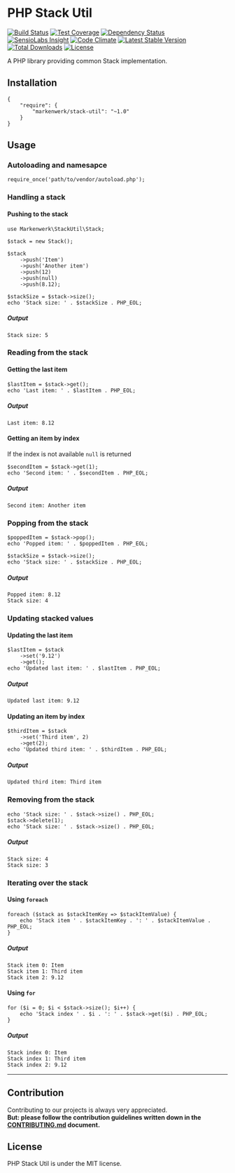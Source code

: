 # PHP Stack Util

[![Build Status](https://travis-ci.org/markenwerk/php-stack-util.svg?branch=master)](https://travis-ci.org/markenwerk/php-stack-util)
[![Test Coverage](https://codeclimate.com/github/markenwerk/php-stack-util/badges/coverage.svg)](https://codeclimate.com/github/markenwerk/php-stack-util/coverage)
[![Dependency Status](https://www.versioneye.com/user/projects/577d62ac91aab50027c6ca4d/badge.svg)](https://www.versioneye.com/user/projects/577d62ac91aab50027c6ca4d)
[![SensioLabs Insight](https://img.shields.io/sensiolabs/i/2323e4c0-64f1-4976-87f2-6b459b8c338e.svg)](https://insight.sensiolabs.com/projects/2323e4c0-64f1-4976-87f2-6b459b8c338e)
[![Code Climate](https://codeclimate.com/github/markenwerk/php-stack-util/badges/gpa.svg)](https://codeclimate.com/github/markenwerk/php-stack-util)
[![Latest Stable Version](https://poser.pugx.org/markenwerk/stack-util/v/stable)](https://packagist.org/packages/markenwerk/stack-util)
[![Total Downloads](https://poser.pugx.org/markenwerk/stack-util/downloads)](https://packagist.org/packages/markenwerk/stack-util)
[![License](https://poser.pugx.org/markenwerk/stack-util/license)](https://packagist.org/packages/markenwerk/stack-util)

A PHP library providing common Stack implementation.

## Installation

```{json}
{
   	"require": {
        "markenwerk/stack-util": "~1.0"
    }
}
```

## Usage

### Autoloading and namesapce

```{php}  
require_once('path/to/vendor/autoload.php');
```

### Handling a stack

#### Pushing to the stack

```{php}
use Markenwerk\StackUtil\Stack;

$stack = new Stack();

$stack
	->push('Item')
	->push('Another item')
	->push(12)
	->push(null)
	->push(8.12);

$stackSize = $stack->size();
echo 'Stack size: ' . $stackSize . PHP_EOL;
```

##### Output

```{http}
Stack size: 5
```

### Reading from the stack

#### Getting the last item

```{php}
$lastItem = $stack->get();
echo 'Last item: ' . $lastItem . PHP_EOL;
```

##### Output

```{http}
Last item: 8.12
```

#### Getting an item by index

If the index is not available `null` is returned

```{php}
$secondItem = $stack->get(1);
echo 'Second item: ' . $secondItem . PHP_EOL;
```

##### Output

```{http}
Second item: Another item
```

### Popping from the stack

```{php}
$poppedItem = $stack->pop();
echo 'Popped item: ' . $poppedItem . PHP_EOL;

$stackSize = $stack->size();
echo 'Stack size: ' . $stackSize . PHP_EOL;
```

##### Output

```{http}
Popped item: 8.12
Stack size: 4
```

### Updating stacked values

#### Updating the last item

```{php}
$lastItem = $stack
	->set('9.12')
	->get();
echo 'Updated last item: ' . $lastItem . PHP_EOL;
```

##### Output

```{http}
Updated last item: 9.12
```

#### Updating an item by index

```{php}
$thirdItem = $stack
	->set('Third item', 2)
	->get(2);
echo 'Updated third item: ' . $thirdItem . PHP_EOL;
```

##### Output

```{http}
Updated third item: Third item
```

### Removing from the stack

```{php}
echo 'Stack size: ' . $stack->size() . PHP_EOL;
$stack->delete(1);
echo 'Stack size: ' . $stack->size() . PHP_EOL;
```

##### Output

```{http}
Stack size: 4
Stack size: 3
```

### Iterating over the stack

#### Using `foreach`

```{php}
foreach ($stack as $stackItemKey => $stackItemValue) {
	echo 'Stack item ' . $stackItemKey . ': ' . $stackItemValue . PHP_EOL;
}
```

##### Output

```{http}
Stack item 0: Item
Stack item 1: Third item
Stack item 2: 9.12
```

#### Using `for`

```{php}
for ($i = 0; $i < $stack->size(); $i++) {
	echo 'Stack index ' . $i . ': ' . $stack->get($i) . PHP_EOL;
}
```

##### Output

```{http}
Stack index 0: Item
Stack index 1: Third item
Stack index 2: 9.12
```

---

## Contribution

Contributing to our projects is always very appreciated.  
**But: please follow the contribution guidelines written down in the [CONTRIBUTING.md](https://github.com/markenwerk/php-stack-util/blob/master/CONTRIBUTING.md) document.**

## License

PHP Stack Util is under the MIT license.

